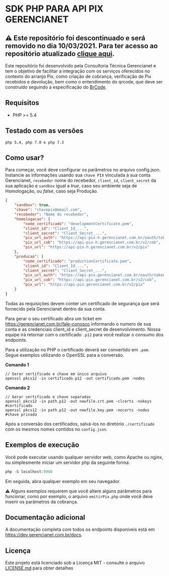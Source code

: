 # SDK PHP PARA API PIX GERENCIANET

## :warning: Este repositório foi descontinuado e será removido no dia 10/03/2021. Para ter acesso ao repositório atualizado [clique aqui](https://github.com/gerencianet/gn-api-sdk-php).

Este repositório foi desenvolvido pela Consultoria Técnica Gerencianet e tem o objetivo de facilitar a integração com os serviços oferecidos no contexto do arranjo Pix, como criação de cobrança, verificação de Pix recebidos e devolução, bem como o entendimento do qrcode, que deve ser construído seguindo a especificação do [BrCode](https://www.bcb.gov.br/content/estabilidadefinanceira/spb_docs/ManualBRCode.pdf).

## Requisitos
* PHP >= 5.4


## Testado com as versões
```
php 5.4, php 7.0 e php 7.3
```

## Como usar?
Para começar, você deve configurar os parâmetros no arquivo config.json.
Instancie as informações usando sua `chave PIX` vinculada à sua conta Gerencianet, `recebedor` nome do recebedor, `client_id`, `client_secret` da sua aplicação e `sandbox` igual a *true*, caso seu ambiente seja de Homologação, ou *false*, caso seja Produção.

```json
{
    "sandbox": true,
    "chave": "chavepix@email.com",
    "recebedor": "Nome do recebedor",
    "homologacao": {
        "nome_certificado": "developmentCertificate.pem",
        "client_id": "Client_Id_...",
        "client_secret": "Client_Secret_...",
        "pix_url_auth": "https://api-pix-h.gerencianet.com.br/oauth/token",
        "pix_url_cob": "https://api-pix-h.gerencianet.com.br/v2/cob",
        "pix_url": "https://api-pix-h.gerencianet.com.br/v2/pix"
    },
    "producao": {
        "nome_certificado": "productionCertificate.pem",
        "client_id": "Client_Id_...",
        "client_secret": "Client_Secret_...",
        "pix_url_auth": "https://api-pix.gerencianet.com.br/oauth/token",
        "pix_url_cob": "https://api-pix.gerencianet.com.br/v2/cob",
        "pix_url": "https://api-pix.gerencianet.com.br/v2/pix"
    }
}
```

Todas as requisições devem conter um certificado de segurança que será fornecido pela Gerencianet dentro da sua conta. 

Para gerar o seu certificado abra um ticket em https://gerencianet.com.br/fale-conosco informando o numero de sua conta e as credenciais client_id e client_secret de desenvolvimento. Nossa equipe irá retornar com o certificado `.p12` para você realizar o consumo dos endpoints.

Para a utilização no PHP o certificado deverá ser convertido em `.pem`. Segue exemplos utilizando o OpenSSL para a conversão.

**Comando 1**
```
// Gerar certificado e chave em único arquivo
openssl pkcs12 -in certificado.p12 -out certificado.pem -nodes
```

**Comando 2**
```
// Gerar certificado e chave separadas
openssl pkcs12 -in path.p12 -out newfile.crt.pem -clcerts -nokeys #certificado
openssl pkcs12 -in path.p12 -out newfile.key.pem -nocerts -nodes #chave privada
```

Após a conversão dos certificados, salvá-los no diretório `./certificado` com os mesmos nomes contidos no `config.json`.


## Exemplos de execução
Você pode executar usando qualquer servidor web, como Apache ou nginx, ou simplesmente iniciar um servidor php da seguinte forma:

```php
php -S localhost:9000
```

Em seguida, abra qualquer exemplo em seu navegador.

:warning: Alguns exemplos requerem que você altere alguns parâmetros para funcionar, como por exemplo, o arquivo `emitirPix.php` onde você deve inserir os parâmetros da cobrança.


## Documentação adicional

A documentação completa com todos os endpoints disponíveis está em https://dev.gerencianet.com.br/docs.


## Licença ##
Este projeto está licenciado sob a Licença MIT - consulte o arquivo [LICENSE.md](LICENSE) para obter detalhes
